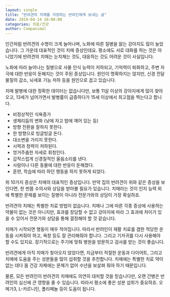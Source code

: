 ```yaml
---
layout: single
title: "반려견의 치매를 걱정하는 반려인에게 보내는 글"
date: 2019-04-14 10:00:00
categories: 의료/건강
author: Companimal
---
```


인간처럼 반려견의 수명이 크게 늘어나며, 노화에 따른 질병을 앓는 강아지도 많이 늘었습니다. 그 가운데 대표적인 것이 치매 증상인데요. 평소에도 서로 대화를 하는 것은 아니었기에 반려견의 치매는 눈치채는 것도, 대응하는 것도 어려운 것이 사실입니다.

노화에 따라 늘어나는 질병으로 사물 인식 능력이 저하되고, 기억력이 퇴화하고, 주변 자극에 대한 반응이 둔해지는 것이 주된 증상입니다. 원인이 명확하지는 않지만, 신경 전달 물질의 감소, 뇌세포 기능 저하 등을 원인으로 꼽고 있습니다.

치매 발병에 대한 정확한 데이터는 없습니다만, 보통 11살 이상의 강아지에게 많이 찾아오고, 13세가 넘어가면서 발병률이 급증하다가 15세 이상에서 최고점을 찍는다고 합니다.

- 비정상적인 식욕증가
- 생체리듬의 변화 (낮에 자고 밤에 깨어 있는 등)
- 방향 전환을 잘하지 못한다.
- 한 방향으로 빙글빙글 돈다.
- 대소변을 가리지 못한다.
- 시력과 청력이 저하된다.
- 엉거주춤한 자세로 휘청인다.
- 갑작스럽게 신경질적인 울음소리를 낸다.
- 사람이나 다른 동물에 대한 반응이 둔해졌다.
- 훈련, 학습에 따라 하던 행동을 하지 못하게 되었다.

위 10가지 증상은 치매의 대표적인 증상입니다. 만약 집의 반려견이 위와 같은 증상을 보인다면, 한 번쯤 수의사와 상담을 받아볼 필요가 있습니다. 치매라는 것이 인지 능력 외에 특별한 문제를 보이는 질병이 아니라 전문가와의 상담이 가장 확실하죠.

반려견의 치매는 특별한 치료 방법이 없습니다. 치매나 그에 따른 각종 증상에 사용하는 약물이 없는 것은 아니지만, 효과를 장담할 수 없고 강아지에 따라 그 효과에 차이가 있을 수 있어서 전문가와 상담을 통해 결정해야 할 것 같습니다.

치매가 시작되면 행동이 매우 적어집니다. 따라서 반려인이 재활 치료를 겸한 적당한 운동을 시켜줘야 하고, 욕창 등도 잘 관리해줘야 합니다. 그리고 기저귀를 다시 사용해야 할 수도 있지요. 장기적으로는 주기에 맞춰 병원을 방문하고 검사를 받는 것이 좋습니다.

반려견에게 아직 치매가 찾아오지 않았다면, 지금부터 적절한 운동과 다이어트, 그리고 치매에 도움을 주는 성분들을 많이 섭취할 것을 추천합니다. 치매에는 특별한 치료 약이 없는 데다 몸 건강 자체에는 문제가 없어 수년을 보살펴 줘야 하기 때문입니다.

물론, 모든 반려인이 반려견의 치매에도 의연히 대처할 것을 믿습니다만, 오랜 간병은 반려인의 심신에 큰 영향을 줄 수 있습니다. 따라서 평소에 좋은 성분 섭취가 중요하죠. 오메가3, L-카르니틴, 폴리페놀 등이 도움이 됩니다.
